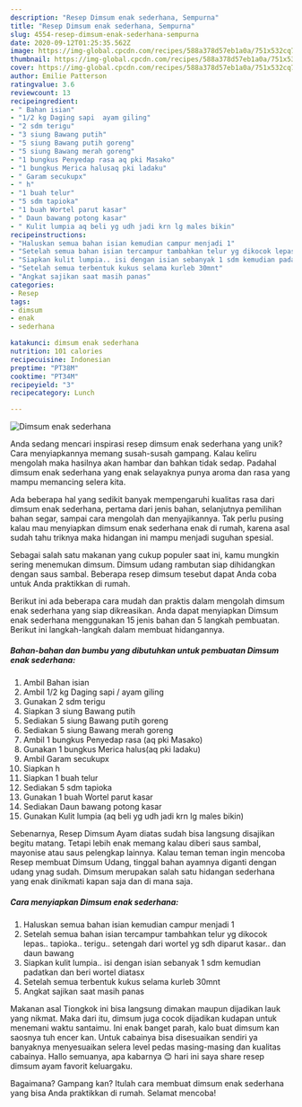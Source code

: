 ```yaml
---
description: "Resep Dimsum enak sederhana, Sempurna"
title: "Resep Dimsum enak sederhana, Sempurna"
slug: 4554-resep-dimsum-enak-sederhana-sempurna
date: 2020-09-12T01:25:35.562Z
image: https://img-global.cpcdn.com/recipes/588a378d57eb1a0a/751x532cq70/dimsum-enak-sederhana-foto-resep-utama.jpg
thumbnail: https://img-global.cpcdn.com/recipes/588a378d57eb1a0a/751x532cq70/dimsum-enak-sederhana-foto-resep-utama.jpg
cover: https://img-global.cpcdn.com/recipes/588a378d57eb1a0a/751x532cq70/dimsum-enak-sederhana-foto-resep-utama.jpg
author: Emilie Patterson
ratingvalue: 3.6
reviewcount: 13
recipeingredient:
- " Bahan isian"
- "1/2 kg Daging sapi  ayam giling"
- "2 sdm terigu"
- "3 siung Bawang putih"
- "5 siung Bawang putih goreng"
- "5 siung Bawang merah goreng"
- "1 bungkus Penyedap rasa aq pki Masako"
- "1 bungkus Merica halusaq pki ladaku"
- " Garam secukupx"
- " h"
- "1 buah telur"
- "5 sdm tapioka"
- "1 buah Wortel parut kasar"
- " Daun bawang potong kasar"
- " Kulit lumpia aq beli yg udh jadi krn lg males bikin"
recipeinstructions:
- "Haluskan semua bahan isian kemudian campur menjadi 1"
- "Setelah semua bahan isian tercampur tambahkan telur yg dikocok lepas.. tapioka.. terigu.. setengah dari wortel yg sdh diparut kasar.. dan daun bawang"
- "Siapkan kulit lumpia.. isi dengan isian sebanyak 1 sdm kemudian padatkan dan beri wortel diatasx"
- "Setelah semua terbentuk kukus selama kurleb 30mnt"
- "Angkat sajikan saat masih panas"
categories:
- Resep
tags:
- dimsum
- enak
- sederhana

katakunci: dimsum enak sederhana 
nutrition: 101 calories
recipecuisine: Indonesian
preptime: "PT38M"
cooktime: "PT34M"
recipeyield: "3"
recipecategory: Lunch

---
```



![Dimsum enak sederhana](https://img-global.cpcdn.com/recipes/588a378d57eb1a0a/751x532cq70/dimsum-enak-sederhana-foto-resep-utama.jpg)

Anda sedang mencari inspirasi resep dimsum enak sederhana yang unik? Cara menyiapkannya memang susah-susah gampang. Kalau keliru mengolah maka hasilnya akan hambar dan bahkan tidak sedap. Padahal dimsum enak sederhana yang enak selayaknya punya aroma dan rasa yang mampu memancing selera kita.

Ada beberapa hal yang sedikit banyak mempengaruhi kualitas rasa dari dimsum enak sederhana, pertama dari jenis bahan, selanjutnya pemilihan bahan segar, sampai cara mengolah dan menyajikannya. Tak perlu pusing kalau mau menyiapkan dimsum enak sederhana enak di rumah, karena asal sudah tahu triknya maka hidangan ini mampu menjadi suguhan spesial.

Sebagai salah satu makanan yang cukup populer saat ini, kamu mungkin sering menemukan dimsum. Dimsum udang rambutan siap dihidangkan dengan saus sambal. Beberapa resep dimsum tesebut dapat Anda coba untuk Anda praktikkan di rumah.


Berikut ini ada beberapa cara mudah dan praktis dalam mengolah dimsum enak sederhana yang siap dikreasikan. Anda dapat menyiapkan Dimsum enak sederhana menggunakan 15 jenis bahan dan 5 langkah pembuatan. Berikut ini langkah-langkah dalam membuat hidangannya.

<!--inarticleads1-->

##### Bahan-bahan dan bumbu yang dibutuhkan untuk pembuatan Dimsum enak sederhana:

1. Ambil  Bahan isian
1. Ambil 1/2 kg Daging sapi / ayam giling
1. Gunakan 2 sdm terigu
1. Siapkan 3 siung Bawang putih
1. Sediakan 5 siung Bawang putih goreng
1. Sediakan 5 siung Bawang merah goreng
1. Ambil 1 bungkus Penyedap rasa (aq pki Masako)
1. Gunakan 1 bungkus Merica halus(aq pki ladaku)
1. Ambil  Garam secukupx
1. Siapkan  h
1. Siapkan 1 buah telur
1. Sediakan 5 sdm tapioka
1. Gunakan 1 buah Wortel parut kasar
1. Sediakan  Daun bawang potong kasar
1. Gunakan  Kulit lumpia (aq beli yg udh jadi krn lg males bikin)


Sebenarnya, Resep Dimsum Ayam diatas sudah bisa langsung disajikan begitu matang. Tetapi lebih enak memang kalau diberi saus sambal, mayonise atau saus pelengkap lainnya. Kalau teman teman ingin mencoba Resep membuat Dimsum Udang, tinggal bahan ayamnya diganti dengan udang ynag sudah. Dimsum merupakan salah satu hidangan sederhana yang enak dinikmati kapan saja dan di mana saja. 

<!--inarticleads2-->

##### Cara menyiapkan Dimsum enak sederhana:

1. Haluskan semua bahan isian kemudian campur menjadi 1
1. Setelah semua bahan isian tercampur tambahkan telur yg dikocok lepas.. tapioka.. terigu.. setengah dari wortel yg sdh diparut kasar.. dan daun bawang
1. Siapkan kulit lumpia.. isi dengan isian sebanyak 1 sdm kemudian padatkan dan beri wortel diatasx
1. Setelah semua terbentuk kukus selama kurleb 30mnt
1. Angkat sajikan saat masih panas


Makanan asal Tiongkok ini bisa langsung dimakan maupun dijadikan lauk yang nikmat. Maka dari itu, dimsum juga cocok dijadikan kudapan untuk menemani waktu santaimu. Ini enak banget parah, kalo buat dimsum kan saosnya tuh encer kan. Untuk cabainya bisa disesuaikan sendiri ya banyaknya menyesuaikan selera level pedas masing-masing dan kualitas cabainya. Hallo semuanya, apa kabarnya 😊 hari ini saya share resep dimsum ayam favorit keluargaku. 

Bagaimana? Gampang kan? Itulah cara membuat dimsum enak sederhana yang bisa Anda praktikkan di rumah. Selamat mencoba!
